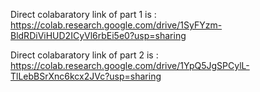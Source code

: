 Direct colabaratory link of part 1 is : https://colab.research.google.com/drive/1SyFYzm-BldRDiViHUD2ICyVl6rbEi5e0?usp=sharing

Direct colabaratory link of part 2 is : https://colab.research.google.com/drive/1YpQ5JgSPCylL-TlLebBSrXnc6kcx2JVc?usp=sharing

